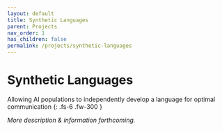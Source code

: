 ```yaml
---
layout: default
title: Synthetic Languages
parent: Projects
nav_order: 1
has_children: false
permalink: /projects/synthetic-languages
---
```


# Synthetic Languages

Allowing AI populations to independently develop a language for optimal communication
{: .fs-6 .fw-300 }

*More description & information forthcoming.*
